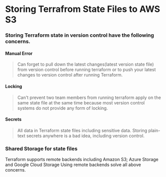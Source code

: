 #  Storing Terrafrom State Files to AWS S3

### Storing Terraform state in version control have the following concerns.
#### Manual Error
> Can forget to pull down the latest changes(latest version state file) from version control before running terraform or to push your latest changes to version control after running Terraform.
#### Locking
> Can't prevent two team members from running terraform apply on the same state file at the same time because most version control systems do not provide any form of locking.
#### Secrets
> All data in Terraform state files including sensitive data. Storing plain-text secrets anywhere is a bad idea, including version control.

### Shared Storage for state files
Terraform supports remote backends including Amazon S3; Azure Storage and Google Cloud Storage
Using remote backends solve all above concerns.
